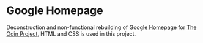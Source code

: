 # Google Homepage

Deconstruction and non-functional rebuilding of [Google Homepage](https://www.google.com/) for [The Odin Project](https://www.theodinproject.com), HTML and CSS is used in this project.
